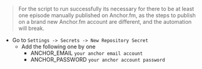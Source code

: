 > For the script to run successfully its necessary for there to be at least one episode manually published on Anchor.fm, as the steps to publish on a brand new Anchor.fm account are different, and the automation will break.

- Go to `Settings -> Secrets -> New Repository Secret`
    - Add the following one by one
        - ANCHOR_EMAIL `your anchor email account`
        - ANCHOR_PASSWORD `your anchor account password`
